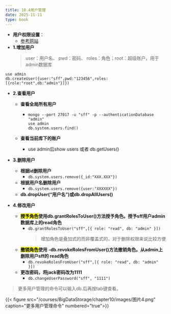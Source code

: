 ```yaml
---
title: 10.4用户管理
date: 2025-11-11
type: book
---
```


- **用户权限设置**：
  - [参考网站](https://www.cnblogs.com/pl-boke/p/10063351.html)
- **1.增加用户**
  > user：用户名、 pwd：密码、 roles：角色；root：超级账户，用于admin数据库

```
use admin
db.createUser({user:"sff",pwd:"123456",roles:[{role:"root",db:"admin"}]})
```

- **2.查看用户**
  - **查看全局所有用户**
    - ```
      mongo --port 27017 -u "sff" -p --authenticationDatabase "admin" 
      use admin
      db.system.users.find()
      ```

  - **查看当前库下的账户**
    - use admin后show users 或者 db.getUsers()

- **3.删除用户**
  - **根据id删除用户**
    - ```db.system.users.remove({_id:"XXX.XXX"})```
  - **根据用户名删除用户**
    - ```db.system.users.remove({user:"XXXXXX"})```
  - **db.dropUser(“用户名”)或db.dropAllUsers()**

- **4.修改用户**
  - **<mark>授予角色</mark>使用db.grantRolesToUser()方法授予角色。授予sff用户admin数据库上的read角色**
    - ```db.grantRolesToUser("sff",[{ role: "read", db: "admin" }])```
      > 增加角色是叠加式的而非覆盖式的，对于删除权限来说比较方便
  - **<mark>撤销角色</mark>使用   -db.revokeRolesFromUser()方法撤销角色。从admin上删除用户sff的 read角色**
    - ```db.revokeRolesFromUser("sff",[{ role: "read", db: "admin" }])```
  - **更改密码，将jack密码改为1111**
    - ```db.changeUserPassword("sff", "1111")```

> 更多用户管理的命令可以输入db.后再按tab键查看。

{{< figure src="/courses/BigDataStorage/chapter10/images/图片4.png" caption="更多用户管理命令" numbered="true">}}
